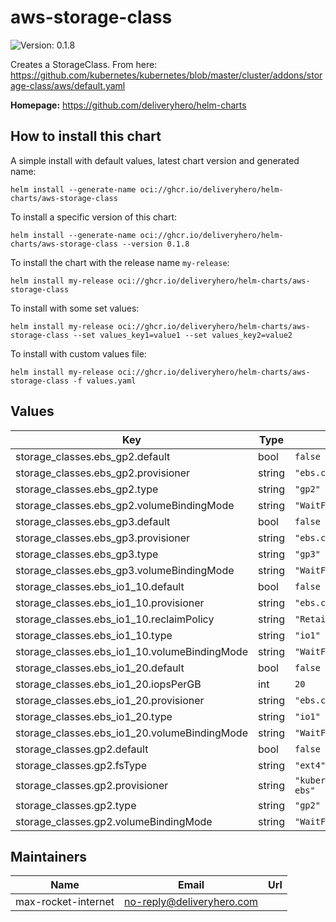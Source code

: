 # aws-storage-class

![Version: 0.1.8](https://img.shields.io/badge/Version-0.1.8-informational?style=flat-square)

Creates a StorageClass. From here: https://github.com/kubernetes/kubernetes/blob/master/cluster/addons/storage-class/aws/default.yaml

**Homepage:** <https://github.com/deliveryhero/helm-charts>

## How to install this chart

A simple install with default values, latest chart version and generated name:

```console
helm install --generate-name oci://ghcr.io/deliveryhero/helm-charts/aws-storage-class
```

To install a specific version of this chart:

```console
helm install --generate-name oci://ghcr.io/deliveryhero/helm-charts/aws-storage-class --version 0.1.8
```

To install the chart with the release name `my-release`:

```console
helm install my-release oci://ghcr.io/deliveryhero/helm-charts/aws-storage-class
```

To install with some set values:

```console
helm install my-release oci://ghcr.io/deliveryhero/helm-charts/aws-storage-class --set values_key1=value1 --set values_key2=value2
```

To install with custom values file:

```console
helm install my-release oci://ghcr.io/deliveryhero/helm-charts/aws-storage-class -f values.yaml
```

## Values

| Key | Type | Default | Description |
|-----|------|---------|-------------|
| storage_classes.ebs_gp2.default | bool | `false` |  |
| storage_classes.ebs_gp2.provisioner | string | `"ebs.csi.aws.com"` |  |
| storage_classes.ebs_gp2.type | string | `"gp2"` |  |
| storage_classes.ebs_gp2.volumeBindingMode | string | `"WaitForFirstConsumer"` |  |
| storage_classes.ebs_gp3.default | bool | `false` |  |
| storage_classes.ebs_gp3.provisioner | string | `"ebs.csi.aws.com"` |  |
| storage_classes.ebs_gp3.type | string | `"gp3"` |  |
| storage_classes.ebs_gp3.volumeBindingMode | string | `"WaitForFirstConsumer"` |  |
| storage_classes.ebs_io1_10.default | bool | `false` |  |
| storage_classes.ebs_io1_10.provisioner | string | `"ebs.csi.aws.com"` |  |
| storage_classes.ebs_io1_10.reclaimPolicy | string | `"Retain"` |  |
| storage_classes.ebs_io1_10.type | string | `"io1"` |  |
| storage_classes.ebs_io1_10.volumeBindingMode | string | `"WaitForFirstConsumer"` |  |
| storage_classes.ebs_io1_20.default | bool | `false` |  |
| storage_classes.ebs_io1_20.iopsPerGB | int | `20` |  |
| storage_classes.ebs_io1_20.provisioner | string | `"ebs.csi.aws.com"` |  |
| storage_classes.ebs_io1_20.type | string | `"io1"` |  |
| storage_classes.ebs_io1_20.volumeBindingMode | string | `"WaitForFirstConsumer"` |  |
| storage_classes.gp2.default | bool | `false` |  |
| storage_classes.gp2.fsType | string | `"ext4"` |  |
| storage_classes.gp2.provisioner | string | `"kubernetes.io/aws-ebs"` |  |
| storage_classes.gp2.type | string | `"gp2"` |  |
| storage_classes.gp2.volumeBindingMode | string | `"WaitForFirstConsumer"` |  |

## Maintainers

| Name | Email | Url |
| ---- | ------ | --- |
| max-rocket-internet | <no-reply@deliveryhero.com> |  |
